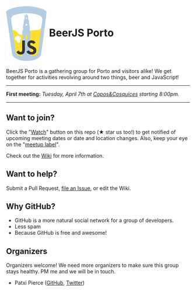 # <img src="./assets/beerjs-porto.png?raw=true" height="150" align="center" alt="Edited original logo from the beerjs assets."> BeerJS Porto

BeerJS Porto is a gathering group for Porto and visitors alike! We get together for activities revolving around two things, beer and JavaScript!

<hr />

**First meeting:** _Tuesday, April 7th at [Copos&Cosquices](https://www.facebook.com/coposecusquices) starting 8:00pm._

<hr />

## Want to join?

Click the "[Watch](https://github.com/beerjs/porto/subscription)" button on this repo (**★** star us too!) to get notified of upcoming meeting dates or date and location changes.  Also, keep your eye on the "[meetup label](https://github.com/beerjs/porto/labels/meetup)".

Check out the [Wiki](https://github.com/beerjs/porto/wiki) for more information.

## Want to help?

Submit a Pull Request, [file an Issue](https://github.com/beerjs/porto/issues/new), or edit the Wiki.

## Why GitHub?

* GitHub is a more natural social network for a group of developers.
* Less spam
* Because GitHub is free and awesome!

## Organizers

Organizers welcome! We need more organizers to make sure this group stays healthy. PM me and we will be in touch.

* Patxi Pierce ([GitHub](https://github.com/pachanka), [Twitter](https://twitter.com/patxipierce))